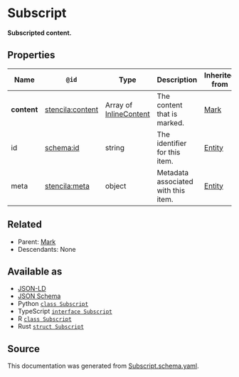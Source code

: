 # Subscript

**Subscripted content.**

## Properties

| Name        | `@id`                                                       | Type                                       | Description                         | Inherited from      |
| ----------- | ----------------------------------------------------------- | ------------------------------------------ | ----------------------------------- | ------------------- |
| **content** | [stencila:content](https://schema.stenci.la/content.jsonld) | Array of [InlineContent](InlineContent.md) | The content that is marked.         | [Mark](Mark.md)     |
| id          | [schema:id](https://schema.org/id)                          | string                                     | The identifier for this item.       | [Entity](Entity.md) |
| meta        | [stencila:meta](https://schema.stenci.la/meta.jsonld)       | object                                     | Metadata associated with this item. | [Entity](Entity.md) |

## Related

- Parent: [Mark](Mark.md)
- Descendants: None

## Available as

- [JSON-LD](https://schema.stenci.la/Subscript.jsonld)
- [JSON Schema](https://schema.stenci.la/v1/Subscript.schema.json)
- Python [`class Subscript`](https://stencila.github.io/schema/python/docs/types.html#schema.types.Subscript)
- TypeScript [`interface Subscript`](https://stencila.github.io/schema/ts/docs/interfaces/subscript.html)
- R [`class Subscript`](https://cran.r-project.org/web/packages/stencilaschema/stencilaschema.pdf)
- Rust [`struct Subscript`](https://docs.rs/stencila-schema/latest/stencila_schema/struct.Subscript.html)

## Source

This documentation was generated from [Subscript.schema.yaml](https://github.com/stencila/stencila/blob/master/schema/Subscript.schema.yaml).

